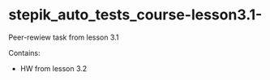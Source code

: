 # stepik_auto_tests_course-lesson3.1- #
Peer-rewiew task from lesson 3.1

Contains:
+ HW from lesson 3.2
